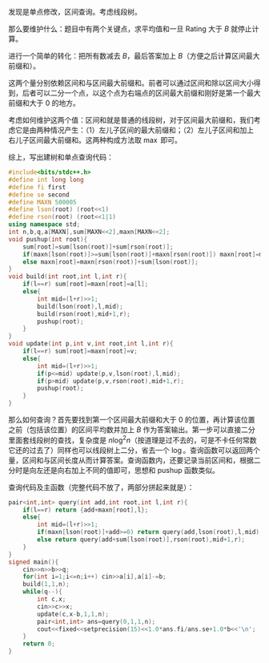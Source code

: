 发现是单点修改，区间查询。考虑线段树。

那么要维护什么：题目中有两个关键点，求平均值和一旦 Rating 大于 $B$ 就停止计算。

进行一个简单的转化：把所有数减去 $B$，最后答案加上 $B$（方便之后计算区间最大前缀和）。

这两个量分别依赖区间和与区间最大前缀和。前者可以通过区间和除以区间大小得到，后者可以二分一个点，以这个点为右端点的区间最大前缀和刚好是第一个最大前缀和大于 $0$ 的地方。

考虑如何维护这两个值：区间和就是普通的线段树，对于区间最大前缀和，我们考虑它是由两种情况产生：（1）左儿子区间的最大前缀和；（2）左儿子区间和加上右儿子区间最大前缀和。这两种构成方法取 $\max$ 即可。

综上，写出建树和单点查询代码：

```cpp
#include<bits/stdc++.h>
#define int long long
#define fi first
#define se second
#define MAXN 500005
#define lson(root) (root<<1)
#define rson(root) (root<<1|1)
using namespace std;
int n,b,q,a[MAXN],sum[MAXN<<2],maxn[MAXN<<2];
void pushup(int root){
	sum[root]=sum[lson(root)]+sum[rson(root)];
	if(maxn[lson(root)]>=sum[lson(root)]+maxn[rson(root)]) maxn[root]=maxn[lson(root)];
	else maxn[root]=maxn[rson(root)]+sum[lson(root)];
}
void build(int root,int l,int r){
	if(l==r) sum[root]=maxn[root]=a[l];
	else{
		int mid=(l+r)>>1;
		build(lson(root),l,mid);
		build(rson(root),mid+1,r);
		pushup(root);
	}
}
void update(int p,int v,int root,int l,int r){
	if(l==r) sum[root]=maxn[root]=v;
	else{
		int mid=(l+r)>>1;
		if(p<=mid) update(p,v,lson(root),l,mid);
		if(p>mid) update(p,v,rson(root),mid+1,r);
		pushup(root);
	}
}
```

那么如何查询？首先要找到第一个区间最大前缀和大于 $0$ 的位置，再计算该位置之前（包括该位置）的区间平均数并加上 $B$ 作为答案输出。第一步可以直接二分里面套线段树的查找，复杂度是 $n \log^2 n$（按道理是过不去的，可是不卡任何常数它还的过去了）同样也可以线段树上二分，省去一个 $\log$。查询函数可以返回两个量，区间和与区间长度从而计算答案。查询函数内，还要记录当前区间和，根据二分时是向左还是向右加上不同的值即可，思想和 pushup 函数类似。

查询代码及主函数（完整代码不放了，两部分拼起来就是）：

```cpp
pair<int,int> query(int add,int root,int l,int r){
	if(l==r) return {add+maxn[root],l};
	else{
		int mid=(l+r)>>1;
		if(maxn[lson(root)]+add>=0) return query(add,lson(root),l,mid);
		else return query(add+sum[lson(root)],rson(root),mid+1,r);
	}
}
signed main(){
	cin>>n>>b>>q;
	for(int i=1;i<=n;i++) cin>>a[i],a[i]-=b;
	build(1,1,n);
	while(q--){
		int c,x;
		cin>>c>>x;
		update(c,x-b,1,1,n);
		pair<int,int> ans=query(0,1,1,n);
		cout<<fixed<<setprecision(15)<<1.0*ans.fi/ans.se+1.0*b<<'\n';
	}
	return 0;
}
```